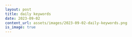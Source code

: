 ```yaml
---
layout: post
title: daily keywords
date: 2023-09-02
content_url: assets/images/2023-09-02-daily-keywords.png
is_image: true
---
```


